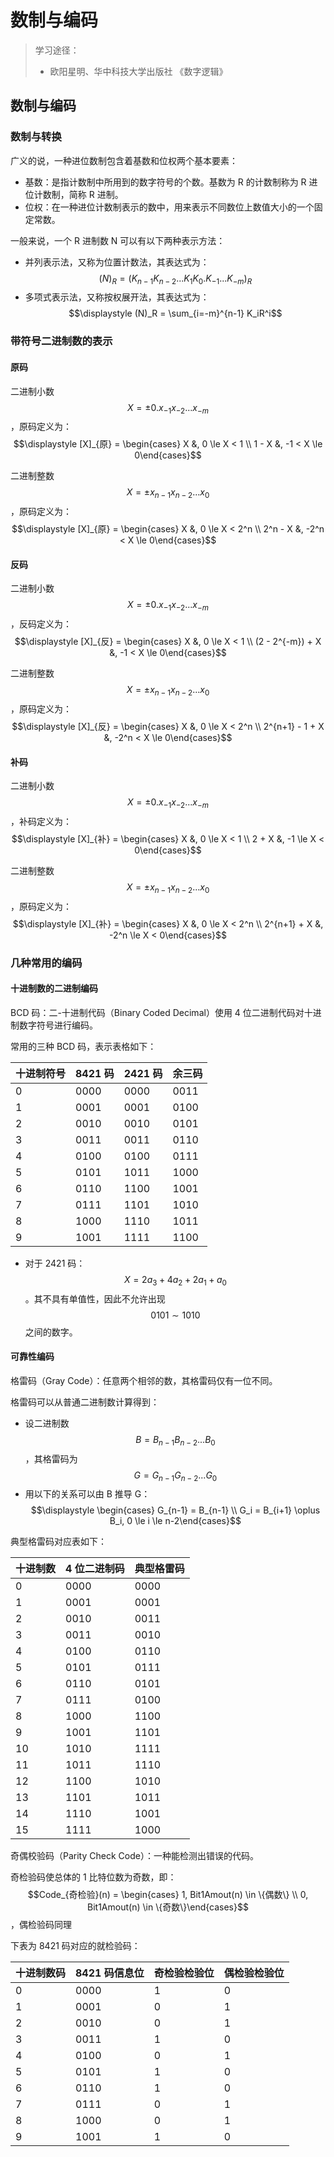 # 数制与编码

> 学习途径：
>
> * 欧阳星明、华中科技大学出版社 《数字逻辑》

## 数制与编码

### 数制与转换

广义的说，一种进位数制包含着基数和位权两个基本要素：

* 基数：是指计数制中所用到的数字符号的个数。基数为 R 的计数制称为 R 进位计数制，简称 R 进制。
* 位权：在一种进位计数制表示的数中，用来表示不同数位上数值大小的一个固定常数。

一般来说，一个 R 进制数 N 可以有以下两种表示方法：

* 并列表示法，又称为位置计数法，其表达式为：$$(N)_R = (K_{n-1}K_{n-2}...K_1K_0 . K_{-1}...K_{-m})_R$$
* 多项式表示法，又称按权展开法，其表达式为：$$\displaystyle (N)_R = \sum_{i=-m}^{n-1} K_iR^i$$

### 带符号二进制数的表示

#### 原码

二进制小数 $$X = \pm 0.x_{-1}x_{-2}...x_{-m}​$$，原码定义为：$$\displaystyle [X]_{原} = \begin{cases} X &, 0 \le X < 1 \\ 1 - X &, -1 < X \le 0\end{cases}​$$

二进制整数 $$X = \pm x_{n-1}x_{n-2}...x_0​$$，原码定义为：$$\displaystyle [X]_{原} = \begin{cases} X &, 0 \le X < 2^n \\ 2^n - X &, -2^n < X \le 0\end{cases}​$$

#### 反码

二进制小数 $$X = \pm 0.x_{-1}x_{-2}...x_{-m}$$，反码定义为：$$\displaystyle [X]_{反} = \begin{cases} X &, 0 \le X < 1 \\ (2 - 2^{-m}) + X &, -1 < X \le 0\end{cases}$$

二进制整数 $$X = \pm x_{n-1}x_{n-2}...x_0$$，原码定义为：$$\displaystyle [X]_{反} = \begin{cases} X &, 0 \le X < 2^n \\ 2^{n+1} - 1 + X &, -2^n < X \le 0\end{cases}$$

#### 补码

二进制小数 $$X = \pm 0.x_{-1}x_{-2}...x_{-m}$$，补码定义为：$$\displaystyle [X]_{补} = \begin{cases} X &, 0 \le X < 1 \\ 2 + X &, -1 \le X < 0\end{cases}$$

二进制整数 $$X = \pm x_{n-1}x_{n-2}...x_0$$，原码定义为：$$\displaystyle [X]_{补} = \begin{cases} X &, 0 \le X < 2^n \\ 2^{n+1} + X &, -2^n \le X < 0\end{cases}$$

### 几种常用的编码

#### 十进制数的二进制编码

BCD 码：二-十进制代码（Binary Coded Decimal）使用 4 位二进制代码对十进制数字符号进行编码。

常用的三种 BCD 码，表示表格如下：

| 十进制符号 | 8421 码 | 2421 码 | 余三码  |
| ----- | ------ | ------ | ---- |
| 0     | 0000   | 0000   | 0011 |
| 1     | 0001   | 0001   | 0100 |
| 2     | 0010   | 0010   | 0101 |
| 3     | 0011   | 0011   | 0110 |
| 4     | 0100   | 0100   | 0111 |
| 5     | 0101   | 1011   | 1000 |
| 6     | 0110   | 1100   | 1001 |
| 7     | 0111   | 1101   | 1010 |
| 8     | 1000   | 1110   | 1011 |
| 9     | 1001   | 1111   | 1100 |

* 对于 2421 码：$$X = 2a_3 + 4a_2 + 2a_1 + a_0$$。其不具有单值性，因此不允许出现 $$0101 \sim 1010$$ 之间的数字。

#### 可靠性编码

格雷码（Gray Code）：任意两个相邻的数，其格雷码仅有一位不同。

格雷码可以从普通二进制数计算得到：

* 设二进制数 $$B = B_{n-1}B_{n-2}...B_0$$，其格雷码为 $$G = G_{n-1}G_{n-2}...G_0$$
* 用以下的关系可以由 B 推导 G：$$\displaystyle \begin{cases} G_{n-1} = B_{n-1} \\ G_i = B_{i+1} \oplus B_i, 0 \le i \le n-2\end{cases}$$

典型格雷码对应表如下：

| 十进制数 | 4 位二进制码 | 典型格雷码 |
| ---- | ------- | ----- |
| 0    | 0000    | 0000  |
| 1    | 0001    | 0001  |
| 2    | 0010    | 0011  |
| 3    | 0011    | 0010  |
| 4    | 0100    | 0110  |
| 5    | 0101    | 0111  |
| 6    | 0110    | 0101  |
| 7    | 0111    | 0100  |
| 8    | 1000    | 1100  |
| 9    | 1001    | 1101  |
| 10   | 1010    | 1111  |
| 11   | 1011    | 1110  |
| 12   | 1100    | 1010  |
| 13   | 1101    | 1011  |
| 14   | 1110    | 1001  |
| 15   | 1111    | 1000  |

奇偶校验码（Parity Check Code）：一种能检测出错误的代码。

奇检验码使总体的 1 比特位数为奇数，即：$$Code_{奇检验}(n) = \begin{cases} 1, Bit1Amout(n) \in \{偶数\} \\ 0, Bit1Amout(n) \in \{奇数\}\end{cases}$$，偶检验码同理

下表为 8421 码对应的就检验码：

| 十进制数码 | 8421 码信息位 | 奇检验检验位 | 偶检验检验位 |
| ----- | --------- | ------ | ------ |
| 0     | 0000      | 1      | 0      |
| 1     | 0001      | 0      | 1      |
| 2     | 0010      | 0      | 1      |
| 3     | 0011      | 1      | 0      |
| 4     | 0100      | 0      | 1      |
| 5     | 0101      | 1      | 0      |
| 6     | 0110      | 1      | 0      |
| 7     | 0111      | 0      | 1      |
| 8     | 1000      | 0      | 1      |
| 9     | 1001      | 1      | 0      |
